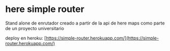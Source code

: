 # here simple router
 Stand alone de enrutador creado a partir de la api de here maps como parte de un proyecto universitario

deploy en heroku: [https://simple-router.herokuapp.com/](https://simple-router.herokuapp.com/)
